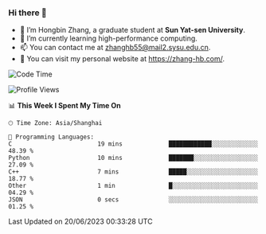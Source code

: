 ### Hi there 👋

- 🔭 I’m Hongbin Zhang, a graduate student at **Sun Yat-sen University**.
- 🌱 I’m currently learning high-performance computing.
- 📫 You can contact me at zhanghb55@mail2.sysu.edu.cn.
- 👀 You can visit my personal website at https://zhang-hb.com/.

<!--START_SECTION:waka-->
![Code Time](http://img.shields.io/badge/Code%20Time-213%20hrs%2021%20mins-blue)

![Profile Views](http://img.shields.io/badge/Profile%20Views-1-blue)

📊 **This Week I Spent My Time On** 

```text
🕑︎ Time Zone: Asia/Shanghai

💬 Programming Languages: 
C                        19 mins             ████████████░░░░░░░░░░░░░   48.39 % 
Python                   10 mins             ███████░░░░░░░░░░░░░░░░░░   27.09 % 
C++                      7 mins              █████░░░░░░░░░░░░░░░░░░░░   18.77 % 
Other                    1 min               █░░░░░░░░░░░░░░░░░░░░░░░░   04.29 % 
JSON                     0 secs              ░░░░░░░░░░░░░░░░░░░░░░░░░   01.25 % 
```


 Last Updated on 20/06/2023 00:33:28 UTC
<!--END_SECTION:waka-->